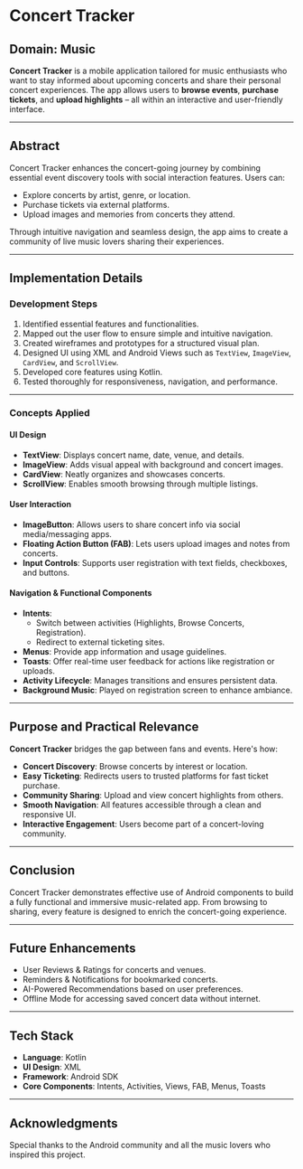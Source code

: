 # Concert Tracker

## Domain: Music

**Concert Tracker** is a mobile application tailored for music enthusiasts who want to stay informed about upcoming concerts and share their personal concert experiences. The app allows users to **browse events**, **purchase tickets**, and **upload highlights** – all within an interactive and user-friendly interface.

---

## Abstract

Concert Tracker enhances the concert-going journey by combining essential event discovery tools with social interaction features. Users can:

- Explore concerts by artist, genre, or location.
- Purchase tickets via external platforms.
- Upload images and memories from concerts they attend.

Through intuitive navigation and seamless design, the app aims to create a community of live music lovers sharing their experiences.

---

## Implementation Details

### Development Steps

1. Identified essential features and functionalities.
2. Mapped out the user flow to ensure simple and intuitive navigation.
3. Created wireframes and prototypes for a structured visual plan.
4. Designed UI using XML and Android Views such as `TextView`, `ImageView`, `CardView`, and `ScrollView`.
5. Developed core features using Kotlin.
6. Tested thoroughly for responsiveness, navigation, and performance.

---

### Concepts Applied

#### UI Design

- **TextView**: Displays concert name, date, venue, and details.
- **ImageView**: Adds visual appeal with background and concert images.
- **CardView**: Neatly organizes and showcases concerts.
- **ScrollView**: Enables smooth browsing through multiple listings.

#### User Interaction

- **ImageButton**: Allows users to share concert info via social media/messaging apps.
- **Floating Action Button (FAB)**: Lets users upload images and notes from concerts.
- **Input Controls**: Supports user registration with text fields, checkboxes, and buttons.

#### Navigation & Functional Components

- **Intents**:
  - Switch between activities (Highlights, Browse Concerts, Registration).
  - Redirect to external ticketing sites.
- **Menus**: Provide app information and usage guidelines.
- **Toasts**: Offer real-time user feedback for actions like registration or uploads.
- **Activity Lifecycle**: Manages transitions and ensures persistent data.
- **Background Music**: Played on registration screen to enhance ambiance.

---

## Purpose and Practical Relevance

**Concert Tracker** bridges the gap between fans and events. Here's how:

- **Concert Discovery**: Browse concerts by interest or location.
- **Easy Ticketing**: Redirects users to trusted platforms for fast ticket purchase.
- **Community Sharing**: Upload and view concert highlights from others.
- **Smooth Navigation**: All features accessible through a clean and responsive UI.
- **Interactive Engagement**: Users become part of a concert-loving community.

---

## Conclusion

Concert Tracker demonstrates effective use of Android components to build a fully functional and immersive music-related app. From browsing to sharing, every feature is designed to enrich the concert-going experience.

---

## Future Enhancements

- User Reviews & Ratings for concerts and venues.
- Reminders & Notifications for bookmarked concerts.
- AI-Powered Recommendations based on user preferences.
- Offline Mode for accessing saved concert data without internet.

---

## Tech Stack

- **Language**: Kotlin  
- **UI Design**: XML  
- **Framework**: Android SDK  
- **Core Components**: Intents, Activities, Views, FAB, Menus, Toasts  

---

## Acknowledgments

Special thanks to the Android community and all the music lovers who inspired this project.
